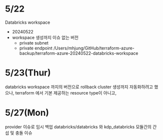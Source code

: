 

# 5/22
Databricks workspace 
- 20240522
- workspace 생성까지 이슈 없는 버전
  - private subnet
  - private endpoint 
/Users/mhjung/GitHub/terraform-azure-backup/terraform-azure-20240522-databricks-workspace

# 5/23(Thur)
databricks workspace 까지의 버전으로 rollback
cluster 생성까지 자동화하려고 했으나, terraform 에서 기본 제공하는 resource type이 아니고, 


# 5/27(Mon)
provider 이슈로 임시 백업 
databricks/databricks 와 kdp_databricks 모듈간의 간섭 및 충돌 이슈 
